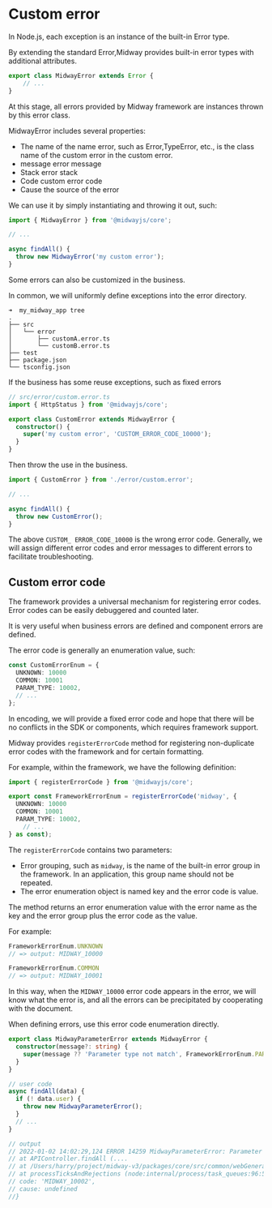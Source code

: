 # Custom error

In Node.js, each exception is an instance of the built-in Error type.

By extending the standard Error,Midway provides built-in error types with additional attributes.

```typescript
export class MidwayError extends Error {
	// ...
}
```

At this stage, all errors provided by Midway framework are instances thrown by this error class.

MidwayError includes several properties:

- The name of the name error, such as Error,TypeError, etc., is the class name of the custom error in the custom error.
- message error message
- Stack error stack
- Code custom error code
- Cause the source of the error



We can use it by simply instantiating and throwing it out, such:

```typescript
import { MidwayError } from '@midwayjs/core';

// ...

async findAll() {
  throw new MidwayError('my custom error');
}
```

Some errors can also be customized in the business.

In common, we will uniformly define exceptions into the error directory.

```
➜  my_midway_app tree
.
├── src
│   └── error
│       ├── customA.error.ts
│       └── customB.error.ts
├── test
├── package.json
└── tsconfig.json
```

If the business has some reuse exceptions, such as fixed errors

```typescript
// src/error/custom.error.ts
import { HttpStatus } from '@midwayjs/core';

export class CustomError extends MidwayError {
  constructor() {
    super('my custom error', 'CUSTOM_ERROR_CODE_10000');
  }
}
```

Then throw the use in the business.

```typescript
import { CustomError } from './error/custom.error';

// ...

async findAll() {
  throw new CustomError();
}

```

The above `CUSTOM_ ERROR_CODE_10000` is the wrong error code. Generally, we will assign different error codes and error messages to different errors to facilitate troubleshooting.



## Custom error code

The framework provides a universal mechanism for registering error codes. Error codes can be easily debuggered and counted later.

It is very useful when business errors are defined and component errors are defined.

The error code is generally an enumeration value, such:

```typescript
const CustomErrorEnum = {
  UNKNOWN: 10000
  COMMON: 10001
  PARAM_TYPE: 10002,
  // ...
};
```

In encoding, we will provide a fixed error code and hope that there will be no conflicts in the SDK or components, which requires framework support.

Midway provides `registerErrorCode` method for registering non-duplicate error codes with the framework and for certain formatting.

For example, within the framework, we have the following definition:

```typescript
import { registerErrorCode } from '@midwayjs/core';

export const FrameworkErrorEnum = registerErrorCode('midway', {
  UNKNOWN: 10000
  COMMON: 10001
  PARAM_TYPE: 10002,
	// ...
} as const);
```

The `registerErrorCode` contains two parameters:

- Error grouping, such as `midway`, is the name of the built-in error group in the framework. In an application, this group name should not be repeated.
- The error enumeration object is named key and the error code is value.



The method returns an error enumeration value with the error name as the key and the error group plus the error code as the value.

For example:

```typescript
FrameworkErrorEnum.UNKNOWN
// => output: MIDWAY_10000

FrameworkErrorEnum.COMMON
// => output: MIDWAY_10001
```

In this way, when the `MIDWAY_10000` error code appears in the error, we will know what the error is, and all the errors can be precipitated by cooperating with the document.

When defining errors, use this error code enumeration directly.

```typescript
export class MidwayParameterError extends MidwayError {
  constructor(message?: string) {
    super(message ?? 'Parameter type not match', FrameworkErrorEnum.PARAM_TYPE);
  }
}

// user code
async findAll(data) {
  if (! data.user) {
    throw new MidwayParameterError();
  }
  // ...
}

// output
// 2022-01-02 14:02:29,124 ERROR 14259 MidwayParameterError: Parameter type not match
// at APIController.findAll (....
// at /Users/harry/project/midway-v3/packages/core/src/common/webGenerator.ts:38:57
// at processTicksAndRejections (node:internal/process/task_queues:96:5) {
// code: 'MIDWAY_10002',
// cause: undefined
//}

```

